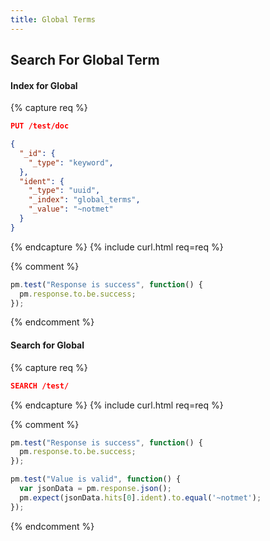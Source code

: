 ```yaml
---
title: Global Terms
---
```


## Search For Global Term

#### Index for Global

{% capture req %}

```json
PUT /test/doc

{
  "_id": {
    "_type": "keyword",
  },
  "ident": {
    "_type": "uuid",
    "_index": "global_terms",
    "_value": "~notmet"
  }
}
```
{% endcapture %}
{% include curl.html req=req %}

{% comment %}
```js
pm.test("Response is success", function() {
  pm.response.to.be.success;
});
```
{% endcomment %}

####  Search for Global

{% capture req %}

```json
SEARCH /test/
```
{% endcapture %}
{% include curl.html req=req %}


{% comment %}
```js
pm.test("Response is success", function() {
  pm.response.to.be.success;
});
```

```js
pm.test("Value is valid", function() {
  var jsonData = pm.response.json();
  pm.expect(jsonData.hits[0].ident).to.equal('~notmet');
});
```
{% endcomment %}
